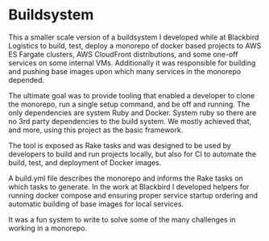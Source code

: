 # Buildsystem

This a smaller scale version of a buildsystem I developed while at Blackbird Logistics to build, test, deploy a monorepo of docker based projects to AWS ES Fargate clusters, AWS CloudFront distributions, and some one-off services on some internal VMs. Additionally it was responsible for building and pushing base images upon which many services in the monorepo depended.

The ultimate goal was to provide tooling that enabled a developer to clone the monorepo, run a single setup command, and be off and running. The only dependencies are system Ruby and Docker. System ruby so there are no 3rd party dependencies to the build system. We mostly achieved that, and more, using this project as the basic framework. 

The tool is exposed as Rake tasks and was designed to be used by developers to build and run projects locally, but also for CI to automate the build, test, and deployment of Docker images. 

A build.yml file describes the monorepo and informs the Rake tasks on which tasks to generate. In the work at Blackbird I developed helpers for running docker compose and ensuring proper service startup ordering and automatic building of base images for local services. 

It was a fun system to write to solve some of the many challenges in working in a monorepo. 
